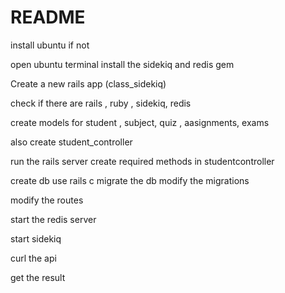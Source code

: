 # README

install ubuntu if not

open ubuntu terminal
install the sidekiq and redis gem

Create a new rails app (class_sidekiq)

check if there are 
rails , ruby , sidekiq, redis

create models for student , subject, quiz , aasignments, exams

also create student_controller

run the rails server
create required methods in studentcontroller

create db
use rails c
migrate the db
modify the migrations

modify the routes

start the redis server

start sidekiq

curl the api

get the result
